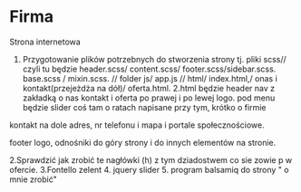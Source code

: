 # Firma
Strona internetowa
1. Przygotowanie plików potrzebnych do stworzenia strony tj. pliki scss// czyli tu będzie header.scss/ content.scss/ footer.scss/sidebar.scss. base.scss / mixin.scss. 
// folder js/ app.js 
// html/ index.html,/ onas i kontakt(przejeżdża na dół)/ oferta.html.
2.html będzie header nav z zakładką o nas kontakt i oferta po prawej i po lewej logo. 
pod menu będzie slider coś tam o ratach napisane przy tym, krótko o firmie

kontakt na dole
adres, nr telefonu i mapa i portale społecznościowe.

footer
logo, odnośniki do góry strony i do innych elementów na stronie.


2.Sprawdzić jak zrobić te nagłówki (h) z tym dziadostwem co sie zowie p w ofercie.
3.Fontello zelent
4. jquery slider
5. program balsamiq do strony " o mnie zrobić"

